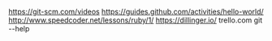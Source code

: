 https://git-scm.com/videos
https://guides.github.com/activities/hello-world/
http://www.speedcoder.net/lessons/ruby/1/
https://dillinger.io/
trello.com
git --help
